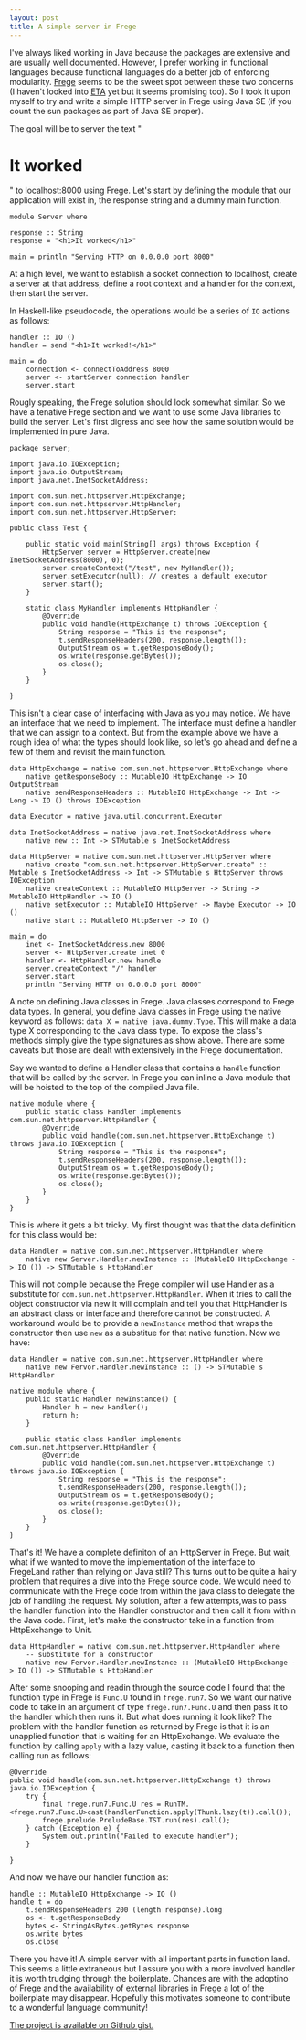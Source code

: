 ```yaml
---
layout: post
title: A simple server in Frege
---
```


I've always liked working in Java because the packages are extensive and are usually well documented. However, I prefer working in functional languages because functional languages do a better job of enforcing modularity. [Frege](https://github.com/Frege/frege) seems to be the sweet spot between these two concerns (I haven't looked into [ETA](https://github.com/typelead/eta) yet but it seems promising too). So I took it upon myself to try and write a simple HTTP server in Frege using Java SE (if you count the sun packages as part of Java SE proper).

The goal will be to server the text "<h1>It worked</h1>" to localhost:8000 using Frege. Let's start by defining the module that our application will exist in, the response string and a dummy main function.

```
module Server where

response :: String
response = "<h1>It worked</h1>"

main = println "Serving HTTP on 0.0.0.0 port 8000"
```

At a high level, we want to establish a socket connection to localhost, create a server at that address, define a root context and a handler for the context, then start the server.

In Haskell-like pseudocode, the operations would be a series of `IO` actions as follows:

```
handler :: IO ()
handler = send "<h1>It worked!</h1>"

main = do
	connection <- connectToAddress 8000
	server <- startServer connection handler
	server.start
```

Rougly speaking, the Frege solution should look somewhat similar. So we have a tenative Frege section and we want to use some Java libraries to build the server. Let's first digress and see how the same solution would be implemented in pure Java. 

```
package server;

import java.io.IOException;
import java.io.OutputStream;
import java.net.InetSocketAddress;

import com.sun.net.httpserver.HttpExchange;
import com.sun.net.httpserver.HttpHandler;
import com.sun.net.httpserver.HttpServer;

public class Test {

    public static void main(String[] args) throws Exception {
        HttpServer server = HttpServer.create(new InetSocketAddress(8000), 0);
        server.createContext("/test", new MyHandler());
        server.setExecutor(null); // creates a default executor
        server.start();
    }

    static class MyHandler implements HttpHandler {
        @Override
        public void handle(HttpExchange t) throws IOException {
            String response = "This is the response";
            t.sendResponseHeaders(200, response.length());
            OutputStream os = t.getResponseBody();
            os.write(response.getBytes());
            os.close();
        }
    }

}
```

This isn't a clear case of interfacing with Java as you may notice. We have an interface that we need to implement. The interface must define a handler that we can assign to a context. But from the example above we have a rough idea of what the types should look like, so let's go ahead and define a few of them and revisit the main function.

```
data HttpExchange = native com.sun.net.httpserver.HttpExchange where
	native getResponseBody :: MutableIO HttpExchange -> IO OutputStream
	native sendResponseHeaders :: MutableIO HttpExchange -> Int -> Long -> IO () throws IOException

data Executor = native java.util.concurrent.Executor

data InetSocketAddress = native java.net.InetSocketAddress where
	native new :: Int -> STMutable s InetSocketAddress

data HttpServer = native com.sun.net.httpserver.HttpServer where
	native create "com.sun.net.httpserver.HttpServer.create" :: Mutable s InetSocketAddress -> Int -> STMutable s HttpServer throws IOException
	native createContext :: MutableIO HttpServer -> String -> MutableIO HttpHandler -> IO ()
	native setExecutor :: MutableIO HttpServer -> Maybe Executor -> IO ()
	native start :: MutableIO HttpServer -> IO ()

main = do
	inet <- InetSocketAddress.new 8000
	server <- HttpServer.create inet 0
	handler <- HttpHandler.new handle
	server.createContext "/" handler
	server.start
	println "Serving HTTP on 0.0.0.0 port 8000"
```

A note on defining Java classes in Frege. Java classes correspond to Frege data types. In general, you define Java classes in Frege using the native keyword as follows: `data X = native java.dummy.Type`. This will make a data type X corresponding to the Java class type. To expose the class's methods simply give the type signatures as show above. There are some caveats but those are dealt with extensively in the Frege documentation.

Say we wanted to define a Handler class that contains a `handle` function that will be called by the server. In Frege you can inline a Java module that will be hoisted to the top of the compiled Java file.

```
native module where {
	public static class Handler implements com.sun.net.httpserver.HttpHandler {
		@Override
		public void handle(com.sun.net.httpserver.HttpExchange t) throws java.io.IOException {
			String response = "This is the response";
            t.sendResponseHeaders(200, response.length());
            OutputStream os = t.getResponseBody();
            os.write(response.getBytes());
            os.close();
		}
	}
}
```

This is where it gets a bit tricky. My first thought was that the data definition for this class would be:

```
data Handler = native com.sun.net.httpserver.HttpHandler where
	native new Server.Handler.newInstance :: (MutableIO HttpExchange -> IO ()) -> STMutable s HttpHandler 
```

This will not compile because the Frege compiler will use Handler as a substitute for `com.sun.net.httpserver.HttpHandler`. When it tries to call the object constructor via new it will complain and tell you that HttpHandler is an abstract class or interface and therefore cannot be constructed. A workaround would be to provide a `newInstance` method that wraps the constructor then use `new` as a substitue for that native function. Now we have:

```
data Handler = native com.sun.net.httpserver.HttpHandler where
	native new Fervor.Handler.newInstance :: () -> STMutable s HttpHandler 

native module where {
	public static Handler newInstance() {
		Handler h = new Handler();
		return h;
	}

	public static class Handler implements com.sun.net.httpserver.HttpHandler {
		@Override
		public void handle(com.sun.net.httpserver.HttpExchange t) throws java.io.IOException {
			String response = "This is the response";
            t.sendResponseHeaders(200, response.length());
            OutputStream os = t.getResponseBody();
            os.write(response.getBytes());
            os.close();
		}
	}
}
```

That's it! We have a complete definiton of an HttpServer in Frege. But wait, what if we wanted to move the implementation of the interface to FregeLand rather than relying on Java still? This turns out to be quite a hairy problem that requires a dive into the Frege source code. We would need to communicate with the Frege code from within the java class to delegate the job of handling the request. My solution, after a few attempts,was to pass the handler function into the Handler constructor and then call it from within the Java code. First, let's make the constructor take in a function from HttpExchange to Unit.

```
data HttpHandler = native com.sun.net.httpserver.HttpHandler where
	-- substitute for a constructor
	native new Fervor.Handler.newInstance :: (MutableIO HttpExchange -> IO ()) -> STMutable s HttpHandler 
```

After some snooping and readin through the source code I found that the function type in Frege is `Func.U` found in `frege.run7`. So we want our native code to take in an argument of type `frege.run7.Func.U` and then pass it to the handler which then runs it. But what does running it look like? The problem with the handler function as returned by Frege is that it is an unapplied function that is waiting for an HttpExchange. We evaluate the function by calling `apply` with a lazy value, casting it back to a function then calling run as follows:

```
@Override
public void handle(com.sun.net.httpserver.HttpExchange t) throws java.io.IOException {
	try {
		final frege.run7.Func.U res = RunTM.<frege.run7.Func.U>cast(handlerFunction.apply(Thunk.lazy(t)).call());
		frege.prelude.PreludeBase.TST.run(res).call();
	} catch (Exception e) {
		System.out.println("Failed to execute handler");
	}
	
}
```

And now we have our handler function as:

```
handle :: MutableIO HttpExchange -> IO ()
handle t = do
	t.sendResponseHeaders 200 (length response).long
	os <- t.getResponseBody
	bytes <- StringAsBytes.getBytes response
	os.write bytes
	os.close
```

There you have it! A simple server with all important parts in function land. This seems a little extraneous but I assure you with a more involved handler it is worth trudging through the boilerplate. Chances are with the adoptino of Frege and the availability of external libraries in Frege a lot of the boilerplate may disappear. Hopefully this motivates someone to contribute to a wonderful language community!

[The project is available on Github gist.](https://gist.github.com/mchav/ec2a5527d0d43f649aee6b2692a3628a)